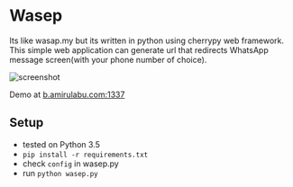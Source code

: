 # Wasep

Its like wasap.my but its written in python using cherrypy web framework. This simple web application can generate url that redirects WhatsApp message screen(with your phone number of choice).

![screenshot](https://i.imgur.com/XGD8kms.png)

Demo at [b.amirulabu.com:1337](http://b.amirulabu.com:1337)

## Setup

* tested on Python 3.5
* `pip install -r requirements.txt`
* check `config` in wasep.py
* run `python wasep.py`
